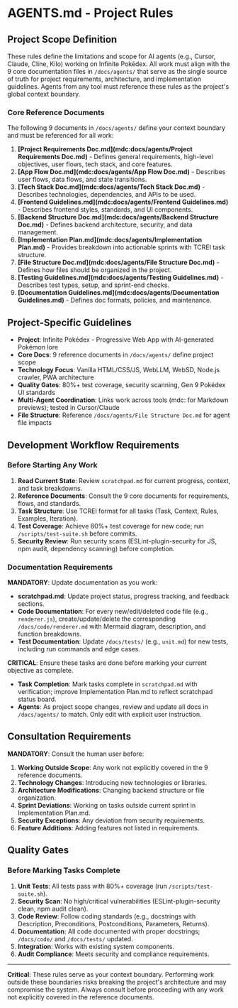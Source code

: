 # AGENTS.md - Project Rules

## Project Scope Definition

These rules define the limitations and scope for AI agents (e.g., Cursor, Claude, Cline, Kilo) working on Infinite Pokédex. All work must align with the 9 core documentation files in `/docs/agents/` that serve as the single source of truth for project requirements, architecture, and implementation guidelines. Agents from any tool must reference these rules as the project's global context boundary.

### Core Reference Documents

The following 9 documents in `/docs/agents/` define your context boundary and must be referenced for all work:

1. **[Project Requirements Doc.md](mdc:docs/agents/Project Requirements Doc.md)** - Defines general requirements, high-level objectives, user flows, tech stack, and core features.
2. **[App Flow Doc.md](mdc:docs/agents/App Flow Doc.md)** - Describes user flows, data flows, and state transitions.
3. **[Tech Stack Doc.md](mdc:docs/agents/Tech Stack Doc.md)** - Describes technologies, dependencies, and APIs to be used.
4. **[Frontend Guidelines.md](mdc:docs/agents/Frontend Guidelines.md)** - Describes frontend styles, standards, and UI components.
5. **[Backend Structure Doc.md](mdc:docs/agents/Backend Structure Doc.md)** - Defines backend architecture, security, and data management.
6. **[Implementation Plan.md](mdc:docs/agents/Implementation Plan.md)** - Provides breakdown into actionable sprints with TCREI task structure.
7. **[File Structure Doc.md](mdc:docs/agents/File Structure Doc.md)** - Defines how files should be organized in the project.
8. **[Testing Guidelines.md](mdc:docs/agents/Testing Guidelines.md)** - Describes test types, setup, and sprint-end checks.
9. **[Documentation Guidelines.md](mdc:docs/agents/Documentation Guidelines.md)** - Defines doc formats, policies, and maintenance.

## Project-Specific Guidelines
- **Project**: Infinite Pokédex - Progressive Web App with AI-generated Pokémon lore
- **Core Docs**: 9 reference documents in `/docs/agents/` define project scope
- **Technology Focus**: Vanilla HTML/CSS/JS, WebLLM, WebSD, Node.js crawler, PWA architecture
- **Quality Gates**: 80%+ test coverage, security scanning, Gen 9 Pokédex UI standards
- **Multi-Agent Coordination**: Links work across tools (mdc: for Markdown previews); tested in Cursor/Claude
- **File Structure**: Reference `/docs/agents/File Structure Doc.md` for agent file impacts

## Development Workflow Requirements

### Before Starting Any Work

1. **Read Current State**: Review `scratchpad.md` for current progress, context, and task breakdowns.
2. **Reference Documents**: Consult the 9 core documents for requirements, flows, and standards.
3. **Task Structure**: Use TCREI format for all tasks (Task, Context, Rules, Examples, Iteration).
4. **Test Coverage**: Achieve 80%+ test coverage for new code; run `/scripts/test-suite.sh` before commits.
5. **Security Review**: Run security scans (ESLint-plugin-security for JS, npm audit, dependency scanning) before completion.

### Documentation Requirements

**MANDATORY**: Update documentation as you work:
- **scratchpad.md**: Update project status, progress tracking, and feedback sections.
- **Code Documentation**: For every new/edit/deleted code file (e.g., `renderer.js`), create/update/delete the corresponding `/docs/code/renderer.md` with Mermaid diagram, description, and function breakdowns.
- **Test Documentation**: Update `/docs/tests/` (e.g., `unit.md`) for new tests, including run commands and edge cases.

**CRITICAL**: Ensure these tasks are done before marking your current objective as complete.
- **Task Completion**: Mark tasks complete in `scratchpad.md` with verification; improve Implementation Plan.md to reflect scratchpad status board.
- **Agents**: As project scope changes, review and update all docs in `/docs/agents/` to match. Only edit with explicit user instruction.

## Consultation Requirements

**MANDATORY**: Consult the human user before:

1. **Working Outside Scope**: Any work not explicitly covered in the 9 reference documents.
2. **Technology Changes**: Introducing new technologies or libraries.
3. **Architecture Modifications**: Changing backend structure or file organization.
4. **Sprint Deviations**: Working on tasks outside current sprint in Implementation Plan.md.
5. **Security Exceptions**: Any deviation from security requirements.
6. **Feature Additions**: Adding features not listed in requirements.

## Quality Gates

### Before Marking Tasks Complete

1. **Unit Tests**: All tests pass with 80%+ coverage (run `/scripts/test-suite.sh`).
2. **Security Scan**: No high/critical vulnerabilities (ESLint-plugin-security clean, npm audit clean).
3. **Code Review**: Follow coding standards (e.g., docstrings with Description, Preconditions, Postconditions, Parameters, Returns).
4. **Documentation**: All code documented with proper docstrings; `/docs/code/` and `/docs/tests/` updated.
5. **Integration**: Works with existing system components.
6. **Audit Compliance**: Meets security and compliance requirements.

---

**Critical**: These rules serve as your context boundary. Performing work outside these boundaries risks breaking the project's architecture and may compromise the system. Always consult before proceeding with any work not explicitly covered in the reference documents.